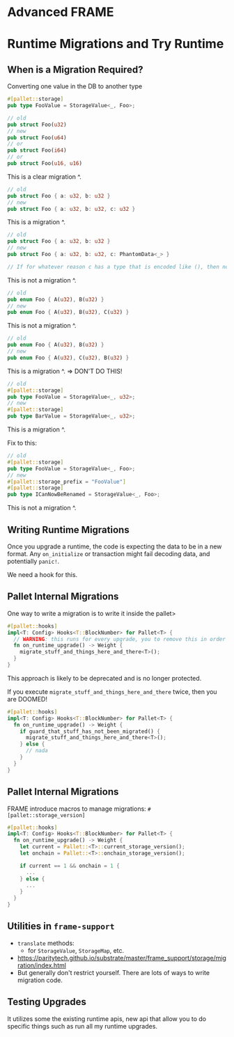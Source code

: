 # Advanced FRAME

# Runtime Migrations and Try Runtime

## When is a Migration Required?

Converting one value in the DB to another type

```rust
#[pallet::storage]
pub type FooValue = StorageValue<_, Foo>;
```

```rust
// old
pub struct Foo(u32)
// new
pub struct Foo(u64)
// or
pub struct Foo(i64)
// or
pub struct Foo(u16, u16)
```

This is a clear migration ^.

```rust
// old
pub struct Foo { a: u32, b: u32 }
// new
pub struct Foo { a: u32, b: u32, c: u32 }

```

This is a migration ^.

```rust
// old
pub struct Foo { a: u32, b: u32 }
// new
pub struct Foo { a: u32, b: u32, c: PhantomData<_> }

// If for whatever reason c has a type that is encoded like (), then no migration is necessary
```

This is not a migration ^.

```rust
// old
pub enum Foo { A(u32), B(u32) }
// new
pub enum Foo { A(u32), B(u32), C(u32) }
```

This is not a migration ^.

```rust
// old
pub enum Foo { A(u32), B(u32) }
// new
pub enum Foo { A(u32), C(u32), B(u32) }
```

This is a migration ^. => DON'T DO THIS!

```rust
// old
#[pallet::storage]
pub type FooValue = StorageValue<_, u32>;
// new
#[pallet::storage]
pub type BarValue = StorageValue<_, u32>;
```

This is a migration ^.

Fix to this:
```rust
// old
#[pallet::storage]
pub type FooValue = StorageValue<_, Foo>;
// new
#[pallet::storage_prefix = "FooValue"]
#[pallet::storage]
pub type ICanNowBeRenamed = StorageValue<_, Foo>;
```

This is not a migration ^.

## Writing Runtime Migrations

Once you upgrade a runtime, the code is expecting the data to be in a new format. Any `on_initialize` or transaction might fail decoding data, and potentially `panic!`.

We need a hook for this.

## Pallet Internal Migrations

One way to write a migration is to write it inside the pallet>

```rust
#[pallet::hooks]
impl<T: Config> Hooks<T::BlockNumber> for Pallet<T> {
  // WARNING: this runs for every upgrade, you to remove this in order to avoid it to run again on the next upgrade.
  fn on_runtime_upgrade() -> Weight {
    migrate_stuff_and_things_here_and_there<T>();
  }
}
```

This approach is likely to be deprecated and is no longer protected.

If you execute `migrate_stuff_and_things_here_and_there` twice, then you are DOOMED!

```rust
#[pallet::hooks]
impl<T: Config> Hooks<T::BlockNumber> for Pallet<T> {
  fn on_runtime_upgrade() -> Weight {
    if guard_that_stuff_has_not_been_migrated() {
      migrate_stuff_and_things_here_and_there<T>();
    } else {
      // nada
    }
  }
}
```

## Pallet Internal Migrations

FRAME introduce macros to manage migrations: `#[pallet::storage_version]`

```rust
#[pallet::hooks]
impl<T: Config> Hooks<T::BlockNumber> for Pallet<T> {
  fn on_runtime_upgrade() -> Weight {
    let current = Pallet::<T>::current_storage_version();
    let onchain = Pallet::<T>::onchain_storage_version();

    if current == 1 && onchain = 1 {
      ...
    } else {
      ...
    }
  }
}
```

## Utilities in `frame-support`

- `translate` methods:
  - for `StorageValue`, `StorageMap`, etc.
- https://paritytech.github.io/substrate/master/frame_support/storage/migration/index.html
- But generally don't restrict yourself. There are lots of ways to write migration code.

## Testing Upgrades

It utilizes some the existing runtime apis, new api that allow you to do specific things such as run all my runtime upgrades.



